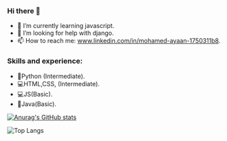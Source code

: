 ### Hi there 👋



- 🌱 I’m currently learning javascript.
- 🤔 I’m looking for help with django.
- 📫 How to reach me: www.linkedin.com/in/mohamed-ayaan-1750311b8.


### Skills and experience:

- 🐍Python (Intermediate).
- 💻HTML,CSS, (Intermediate).
- 💻JS(Basic).
- 🦚Java(Basic).


[![Anurag's GitHub stats](https://github-readme-stats.vercel.app/api?username=Mohamed-Ayaan358)](https://github.com/anuraghazra/github-readme-stats)

![Top Langs](https://github-readme-stats.vercel.app/api/top-langs/?username=Mohamed-Ayaan358&theme=tokyonight)

